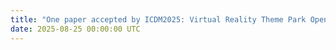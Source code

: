 ```yaml
---
title: "One paper accepted by ICDM2025: Virtual Reality Theme Park Opens, Redefining Entertainment Industry"
date: 2025-08-25 00:00:00 UTC
---
```

